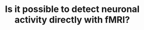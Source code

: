 ---
title: "Is it possible to detect neuronal activity directly with fMRI?"
project_id: 
date: 
conference_id: ""
presenters:
   - peter_bandettini
summary: "<p>ISMRM 2005 education program, Miami, FL</p>"
file: /assets/presentations/T172.ppt
filename: T172.ppt
layout: presentation
---